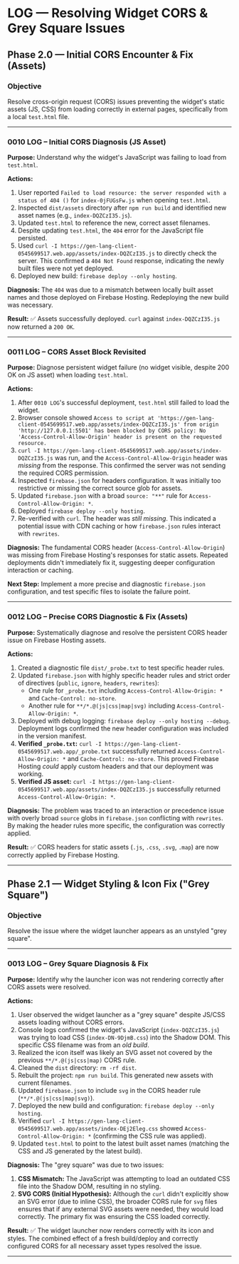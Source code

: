 # **LOG — Resolving Widget CORS & Grey Square Issues**

## **Phase 2.0 — Initial CORS Encounter & Fix (Assets)**

### **Objective**
Resolve cross-origin request (CORS) issues preventing the widget's static assets (JS, CSS) from loading correctly in external pages, specifically from a local `test.html` file.

---

### **0010 LOG – Initial CORS Diagnosis (JS Asset)**
**Purpose:** Understand why the widget's JavaScript was failing to load from `test.html`.

**Actions:**
1.  User reported `Failed to load resource: the server responded with a status of 404 ()` for `index-0jFUGsFw.js` when opening `test.html`.
2.  Inspected `dist/assets` directory after `npm run build` and identified new asset names (e.g., `index-DQZCzI35.js`).
3.  Updated `test.html` to reference the new, correct asset filenames.
4.  Despite updating `test.html`, the `404` error for the JavaScript file persisted.
5.  Used `curl -I https://gen-lang-client-0545699517.web.app/assets/index-DQZCzI35.js` to directly check the server. This confirmed a `404 Not Found` response, indicating the newly built files were not yet deployed.
6.  Deployed new build: `firebase deploy --only hosting`.

**Diagnosis:**
The `404` was due to a mismatch between locally built asset names and those deployed on Firebase Hosting. Redeploying the new build was necessary.

**Result:**
✅ Assets successfully deployed. `curl` against `index-DQZCzI35.js` now returned a `200 OK`.

---

### **0011 LOG – CORS Asset Block Revisited**
**Purpose:** Diagnose persistent widget failure (no widget visible, despite 200 OK on JS asset) when loading `test.html`.

**Actions:**
1.  After `0010 LOG`'s successful deployment, `test.html` still failed to load the widget.
2.  Browser console showed `Access to script at 'https://gen-lang-client-0545699517.web.app/assets/index-DQZCzI35.js' from origin 'http://127.0.0.1:5501' has been blocked by CORS policy: No 'Access-Control-Allow-Origin' header is present on the requested resource.`
3.  `curl -I https://gen-lang-client-0545699517.web.app/assets/index-DQZCzI35.js` was run, and the `Access-Control-Allow-Origin` header was *missing* from the response. This confirmed the server was not sending the required CORS permission.
4.  Inspected `firebase.json` for headers configuration. It was initially too restrictive or missing the correct source glob for assets.
5.  Updated `firebase.json` with a broad `source: "**"` rule for `Access-Control-Allow-Origin: *`.
6.  Deployed `firebase deploy --only hosting`.
7.  Re-verified with `curl`. The header was *still missing*. This indicated a potential issue with CDN caching or how `firebase.json` rules interact with `rewrites`.

**Diagnosis:**
The fundamental CORS header (`Access-Control-Allow-Origin`) was missing from Firebase Hosting's responses for static assets. Repeated deployments didn't immediately fix it, suggesting deeper configuration interaction or caching.

**Next Step:** Implement a more precise and diagnostic `firebase.json` configuration, and test specific files to isolate the failure point.

---

### **0012 LOG – Precise CORS Diagnostic & Fix (Assets)**
**Purpose:** Systematically diagnose and resolve the persistent CORS header issue on Firebase Hosting assets.

**Actions:**
1.  Created a diagnostic file `dist/_probe.txt` to test specific header rules.
2.  Updated `firebase.json` with highly specific header rules and strict order of directives (`public`, `ignore`, `headers`, `rewrites`):
    *   One rule for `_probe.txt` including `Access-Control-Allow-Origin: *` and `Cache-Control: no-store`.
    *   Another rule for `**/*.@(js|css|map|svg)` including `Access-Control-Allow-Origin: *`.
3.  Deployed with debug logging: `firebase deploy --only hosting --debug`. Deployment logs confirmed the new header configuration was included in the version manifest.
4.  **Verified `_probe.txt`:** `curl -I https://gen-lang-client-0545699517.web.app/_probe.txt` successfully returned `Access-Control-Allow-Origin: *` and `Cache-Control: no-store`. This proved Firebase Hosting *could* apply custom headers and that our deployment was working.
5.  **Verified JS asset:** `curl -I https://gen-lang-client-0545699517.web.app/assets/index-DQZCzI35.js` successfully returned `Access-Control-Allow-Origin: *`.

**Diagnosis:**
The problem was traced to an interaction or precedence issue with overly broad `source` globs in `firebase.json` conflicting with `rewrites`. By making the header rules more specific, the configuration was correctly applied.

**Result:**
✅ CORS headers for static assets (`.js`, `.css`, `.svg`, `.map`) are now correctly applied by Firebase Hosting.

---

## **Phase 2.1 — Widget Styling & Icon Fix ("Grey Square")**

### **Objective**
Resolve the issue where the widget launcher appears as an unstyled "grey square".

---

### **0013 LOG – Grey Square Diagnosis & Fix**
**Purpose:** Identify why the launcher icon was not rendering correctly after CORS assets were resolved.

**Actions:**
1.  User observed the widget launcher as a "grey square" despite JS/CSS assets loading without CORS errors.
2.  Console logs confirmed the widget's JavaScript (`index-DQZCzI35.js`) was trying to load CSS (`index-DN-9DjmB.css`) into the Shadow DOM. This specific CSS filename was from an *old build*.
3.  Realized the icon itself was likely an SVG asset not covered by the previous `**/*.@(js|css|map)` CORS rule.
4.  Cleaned the `dist` directory: `rm -rf dist`.
5.  Rebuilt the project: `npm run build`. This generated new assets with current filenames.
6.  Updated `firebase.json` to include `svg` in the CORS header rule (`**/*.@(js|css|map|svg)`).
7.  Deployed the new build and configuration: `firebase deploy --only hosting`.
8.  Verified `curl -I https://gen-lang-client-0545699517.web.app/assets/index-DEj2Eleg.css` showed `Access-Control-Allow-Origin: *` (confirming the CSS rule was applied).
9.  Updated `test.html` to point to the latest built asset names (matching the CSS and JS generated by the latest build).

**Diagnosis:**
The "grey square" was due to two issues:
1.  **CSS Mismatch:** The JavaScript was attempting to load an outdated CSS file into the Shadow DOM, resulting in no styling.
2.  **SVG CORS (Initial Hypothesis):** Although the `curl` didn't explicitly show an SVG error (due to inline CSS), the broader CORS rule for `svg` files ensures that if any external SVG assets were needed, they would load correctly. The primary fix was ensuring the CSS loaded correctly.

**Result:**
✅ The widget launcher now renders correctly with its icon and styles. The combined effect of a fresh build/deploy and correctly configured CORS for all necessary asset types resolved the issue.

---

